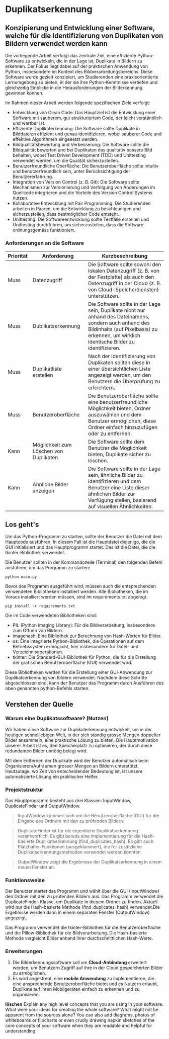 # Duplikatserkennung
## Konzipierung und Entwicklung einer Software, welche für die Identifizierung von Duplikaten von Bildern verwendet werden kann

Die vorliegende Arbeit verfolgt das zentrale Ziel, eine effiziente Python-Software zu entwickeln, die in der Lage ist, Duplikate in Bildern zu erkennen. Der Fokus liegt dabei auf der praktischen Anwendung von Python, insbesondere im Kontext des Bildverarbeitungsbereichs. Diese Software wurde gezielt konzipiert, um Studierenden eine praxisorientierte Lernumgebung zu bieten, in der sie ihre Python-Kenntnisse vertiefen und gleichzeitig Einblicke in die Herausforderungen der Bilderkennung gewinnen können.

Im Rahmen dieser Arbeit werden folgende spezifischen Ziele verfolgt: 

- Entwicklung von Clean Code: Das Hauptziel ist die Entwicklung einer Software mit sauberem, gut strukturiertem Code, der leicht verständlich und wartbar ist. 
- Effiziente Duplikaterkennung: Die Software sollte Duplikate in Bilddateien effizient und genau identifizieren, wobei sauberer Code und effektive Algorithmen eingesetzt werden. 
- Bildqualitätsbewertung und Verbesserung: Die Software sollte die Bildqualität bewerten und bei Duplikaten das qualitativ bessere Bild behalten, wobei Test Driven Development (TDD) und Unittesting verwendet werden, um die Qualität sicherzustellen. 
- Benutzerfreundliche Oberfläche: Die Benutzeroberfläche sollte intuitiv und benutzerfreundlich sein, unter Berücksichtigung der Benutzererfahrung. 
- Integration von Version Control (z. B. Git): Die Software sollte Mechanismen zur Versionierung und Verfolgung von Änderungen im Quellcode integrieren und die Vorteile des Version Control Systems nutzen. 
- Kollaborative Entwicklung mit Pair Programming: Die Studierenden arbeiten in Paaren, um die Entwicklung zu beschleunigen und sicherzustellen, dass bestmöglicher Code entsteht. 
- Unittesting: Die Softwareentwicklung sollte Testfälle erstellen und Unittesting durchführen, um sicherzustellen, dass die Software ordnungsgemäss funktioniert.

  
### Anforderungen an die Software

| Priorität | Anforderung | Kurzbeschreibung |
|----------|----------|----------|
| Muss | Datenzugriff | Die Software sollte sowohl den lokalen Datenzugriff (z. B. von der Festplatte) als auch den Datenzugriff in der Cloud (z. B. von Cloud-Speicherdiensten) unterstützen.  |
| Muss | Dublikatserkennung | Die Software sollte in der Lage sein, Duplikate nicht nur anhand des Dateinamens, sondern auch anhand des Bildinhalts (auf Pixelbasis) zu erkennen, um wirklich identische Bilder zu identifizieren. |
| Muss | Duplikatliste erstellen | Nach der Identifizierung von Duplikaten sollten diese in einer übersichtlichen Liste angezeigt werden, um den Benutzern die Überprüfung zu erleichtern. |
| Muss | Benutzeroberfläche | Die Benutzeroberfläche sollte eine benutzerfreundliche Möglichkeit bieten, Ordner auszuwählen und dem Benutzer ermöglichen, diese Ordner einfach hinzuzufügen oder zu entfernen.  |
| Kann | Möglichkeit zum Löschen von Duplikaten | Die Software sollte dem Benutzer die Möglichkeit bieten, Duplikate sicher zu löschen.|
| Kann | Ähnliche Bilder anzeigen| Die Software sollte in der Lage sein, ähnliche Bilder zu identifizieren und dem Benutzer eine Liste dieser ähnlichen Bilder zur Verfügung stellen, basierend auf visuellen Ähnlichkeiten.|

## Los geht's

Um das Python-Programm zu starten, sollte der Benutzer die Datei mit dem Hauptcode ausführen. In diesem Fall ist die Hauptdatei diejenige, die die GUI initialisiert und das Hauptprogramm startet. Das ist die Datei, die die tkinter-Bibliothek verwendet.

Die Benutzer sollten in der Kommandozeile (Terminal) den folgenden Befehl ausführen, um das Programm zu starten:

``
    python main.py
``

Bevor das Programm ausgeführt wird, müssen auch die entsprechenden verwendeten Bibliotheken installiert werden. Alle Bibliotheken, die im Voraus installiert werden müssen, sind im requirements.txt abgelegt.


``
    pip install -r requirements.txt
``

Die im Code verwendeten Bibliotheken sind:
- PIL (Python Imaging Library): Für die Bildverarbeitung, insbesondere zum Öffnen von Bildern.
- imagehash: Eine Bibliothek zur Berechnung von Hash-Werten für Bilder.
- os: Eine integrierte Python-Bibliothek, die Operationen auf dem Betriebssystem ermöglicht, hier insbesondere für Datei- und Verzeichnisoperationen.
- tkinter: Die Standard-GUI-Bibliothek für Python, die für die Erstellung der grafischen Benutzeroberfläche (GUI) verwendet wird.

Diese Bibliotheken werden für die Erstellung einer GUI-Anwendung zur Duplikatserkennung von Bildern verwendet.
Nachdem diese Schritte abgeschlossen sind, kann der Benutzer das Programm durch Ausführen des oben genannten python-Befehls starten.


## Verstehen der Quelle

### Warum eine Duplikatssoftware? (Nutzen)

Wir haben diese Software zur Duplikaterkennung entwickelt, um in der heutigen schnelllebigen Welt, in der sich ständig grosse Mengen doppelter Bilder ansammeln, eine praktische Lösung zu bieten. Die Hauptmotivation unserer Arbeit ist es, den Speicherplatz zu optimieren, der durch diese redundanten Bilder unnötig belegt wird.

Mit dem Entfernen der Duplikate wird der Benutzer automatisch beim Organisieren/Aufräumen grosser Mengen an Bildern unterstützt. Heutzutage, wo Zeit von entscheidender Bedeutung ist, ist unsere automatisierte Lösung ein praktischer Helfer.


### Projektstruktur

Das Hauptprogramm besteht aus drei Klassen: InputWindow, DuplicateFinder und OutputWindow.

> InputWindow kümmert sich um die Benutzeroberfläche (GUI) für die Eingabe des Ordners mit den zu prüfenden Bildern.

> DuplicateFinder ist für die eigentliche Duplikatserkennung verantwortlich. Es gibt bereits eine Implementierung für die Hash-basierte Duplikatserkennung (find_duplicates_hash). Es gibt auch Platzhalter-Funktionen (ausgeklammert), die für zusätzliche Duplikatserkennungsmethoden verwendet werden könnten.

> OutputWindow zeigt die Ergebnisse der Duplikatserkennung in einem neuen Fenster an.

### Funktionsweise

Der Benutzer startet das Programm und wählt über die GUI (InputWindow) den Ordner mit den zu prüfenden Bildern aus.
Das Programm verwendet die DuplicateFinder-Klasse, um Duplikate in diesem Ordner zu finden. Aktuell wird nur die Hash-basierte Methode (find_duplicates_hash) verwendet.Die Ergebnisse werden dann in einem separaten Fenster (OutputWindow) angezeigt.

Das Programm verwendet die tkinter-Bibliothek für die Benutzeroberfläche und die Pillow-Bibliothek für die Bildverarbeitung. Die Hash-basierte Methode vergleicht Bilder anhand ihrer durchschnittlichen Hash-Werte.

### Erweiterungen

1. Die Bilderkennungssoftware soll um **Cloud-Anbindung** erweitert werden, um Benutzern Zugriff auf ihre in der Cloud gespeicherten Bilder zu ermöglichen.
2. Es wird angestrebt, eine **mobile Anwendung** zu implementieren, die eine ansprechende Benutzeroberfläche bietet und es Nutzern erlaubt, Duplikate auf ihren Mobilgeräten einfach zu erkennen und zu organisieren.



**löschen**
Explain any high level concepts that you are using in your software. What were
your ideas for creating the whole software? What might not be apparent from the
sources alone? You can also add diagrams, photos of whiteboards or flipcharts
or even crudly drawing napkin sketches of the core concepts of your software
when they are readable and helpful for understanding.
